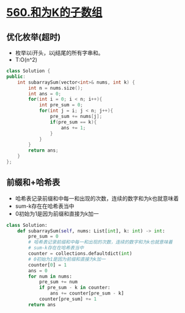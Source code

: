 # [560.和为K的子数组](https://leetcode-cn.com/problems/subarray-sum-equals-k/)

## 优化枚举(超时)
+ 枚举以i开头，以j结尾的所有字串和。
+ T:O(n^2)

``` cpp
class Solution {
public:
    int subarraySum(vector<int>& nums, int k) {
        int n = nums.size();
        int ans = 0;
        for(int i = 0; i < n; i++){
            int pre_sum = 0;
            for(int j = i; j < n; j++){
                pre_sum += nums[j];
                if(pre_sum == k){
                    ans += 1;
                } 
            }
        }
        return ans;
    }
};
```
## 前缀和+哈希表
+ 哈希表记录前缀和中每一和出现的次数，连续的数字和为k也就意味着
+ sum-k存在在哈希表当中
+ 0初始为1是因为前缀和直接为k加一
``` python
class Solution:
    def subarraySum(self, nums: List[int], k: int) -> int:
        pre_sum = 0
        # 哈希表记录前缀和中每一和出现的次数，连续的数字和为k也就意味着
        # sum-k存在在哈希表当中
        counter = collections.defaultdict(int)
        # 0初始为1是因为前缀和直接为k加一
        counter[0] = 1
        ans = 0
        for num in nums:
            pre_sum += num
            if pre_sum - k in counter:
                ans += counter[pre_sum - k]
            counter[pre_sum] += 1
        return ans
```